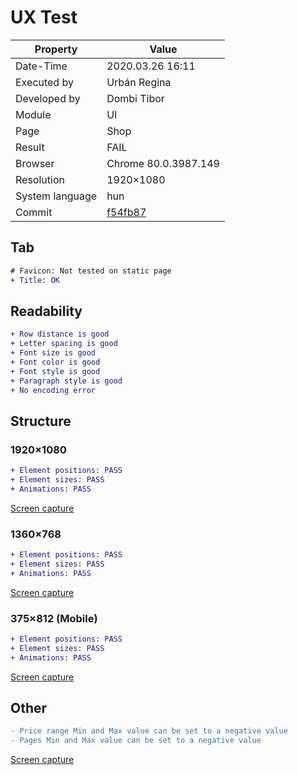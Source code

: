 ﻿
# UX Test

| Property | Value |
| -- | -- |
| Date-Time | 2020.03.26 16:11 |
| Executed by | Urbán Regina|
| Developed by | Dombi Tibor |
| Module | UI |
| Page | Shop |
| Result | FAIL |
| Browser | Chrome 80.0.3987.149  |
| Resolution | 1920×1080 |
| System language | hun |
| Commit | [f54fb87](https://github.com/dombidav/afp2_web/commit/f54fb8785060fcacf3ce3e43b7469cb10107c4f6#diff-25d902c24283ab8cfbac54dfa101ad31)  |

## Tab
```diff
# Favicon: Not tested on static page
+ Title: OK
```

## Readability

```diff
+ Row distance is good
+ Letter spacing is good
+ Font size is good
+ Font color is good
+ Font style is good
+ Paragraph style is good
+ No encoding error
```

## Structure

### 1920×1080

```diff
+ Element positions: PASS
+ Element sizes: PASS
+ Animations: PASS
```
[Screen capture](https://github.com/dombidav/afp2_web/raw/master/test/UX/Shop_2020-03-26/L.png)



### 1360×768

```diff
+ Element positions: PASS
+ Element sizes: PASS
+ Animations: PASS
```
[Screen capture](https://github.com/dombidav/afp2_web/raw/master/test/UX/Shop_2020-03-26/M.png)

### 375×812 (Mobile)

```diff
+ Element positions: PASS
+ Element sizes: PASS
+ Animations: PASS
```
[Screen capture](https://github.com/dombidav/afp2_web/raw/master/test/UX/Shop_2020-03-26/Mobile.png)

## Other

```diff
- Price range Min and Max value can be set to a negative value
- Pages Min and Max value can be set to a negative value
```

[Screen capture](https://github.com/dombidav/afp2_web/raw/master/test/UX/Shop_2020-03-26/Negative_values.png)

